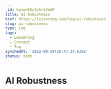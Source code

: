 ```yaml
---
_id: haiwnEEx3vhrkfmAP
title: AI Robustness
href: https://lesswrong.com/tag/ai-robustness
slug: ai-robustness
type: tag
tags:
  - LessWrong
  - Concept
  - Tag
synchedAt: '2022-08-29T10:47:14.630Z'
status: todo
---
```


# AI Robustness
